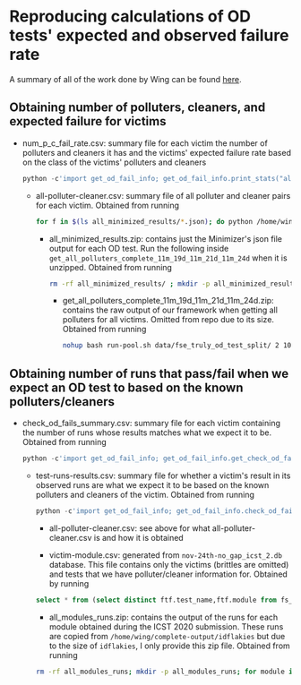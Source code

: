 # Reproducing calculations of OD tests' expected and observed failure rate
A summary of all of the work done by Wing can be found [here](https://docs.google.com/spreadsheets/d/1Vp_IBQ4iS_N09ttJ4L1aPkx5IwdX4-o1g5yEZaHr8Ck).

## Obtaining number of polluters, cleaners, and expected failure for victims
- num_p_c_fail_rate.csv: summary file for each victim the number of polluters and cleaners it has and the victims' expected failure rate based on the class of the victims' polluters and cleaners
  ```python
  python -c'import get_od_fail_info; get_od_fail_info.print_stats("all-polluter-cleaner.csv")' | sort -u > num_p_c_fail_rate.csv ; sed -i '1s/^/test_name,p_count,c_count,expected_fail\n/' num_p_c_fail_rate.csv
  ```

  - all-polluter-cleaner.csv: summary file of all polluter and cleaner pairs for each victim. Obtained from running
    ```bash
    for f in $(ls all_minimized_results/*.json); do python /home/winglam2/dt-fixing-tools/scripts/python-scripts/find_all_cleaners.py $f ; done  > all-polluter-cleaner.csv
    ```

    - all_minimized_results.zip: contains just the Minimizer's json file output for each OD test. Run the following inside `get_all_polluters_complete_11m_19d_11m_21d_11m_24d` when it is unzipped. Obtained from running
      ```bash
      rm -rf all_minimized_results/ ; mkdir -p all_minimized_results/ ; for f in $(find -name "*.json" | grep "minimized"); do cp $f all_minimized_results/ ; done
      ```

      - get_all_polluters_complete_11m_19d_11m_21d_11m_24d.zip: contains the raw output of our framework when getting all polluters for all victims. Omitted from repo due to its size. Obtained from running
        ```bash
        nohup bash run-pool.sh data/fse_truly_od_test_split/ 2 10000000 "run_minimizer_tool.sh" 8 "" 300 &
        ```
## Obtaining number of runs that pass/fail when we expect an OD test to based on the known polluters/cleaners

- check_od_fails_summary.csv: summary file for each victim containing the number of runs whose results matches what we expect it to be. Obtained from running

  ```python
  python -c'import get_od_fail_info; get_od_fail_info.get_check_od_fails_summary("test-runs-results.csv")' | sort -u > check_od_fails_summary.csv ; sed -i '1s/^/test_name,missing_dep_info,num_runs_with_v,num_runs_total,num_match,num_not_match\n/' check_od_fails_summary.csv
  ```
  - test-runs-results.csv: summary file for whether a victim's result in its observed runs are what we expect it to be based on the known polluters and cleaners of the victim. Obtained from running  

    ```python
    python -c'import get_od_fail_info; get_od_fail_info.check_od_fails("/home/wing/all-polluter-cleaner.csv", "/home/wing/complete_output/idflakies/all_modules_runs", "/home/wing/dt-fixing-tools/scripts/victim-module.csv")' | sort -u > test-runs-results.csv ; sed -i '1s/^/test_name,status,observed_result,expected_result,file_name\n/' test-runs-results.csv
    ```
    - all-polluter-cleaner.csv: see above for what all-polluter-cleaner.csv is and how it is obtained

    - victim-module.csv: generated from `nov-24th-no_gap_icst_2.db` database. This file contains only the victims (brittles are omitted) and tests that we have polluter/cleaner information for. Obtained by running 

    ```sql
    select * from (select distinct ftf.test_name,ftf.module from fs_subj_test_raw ftf where test_name in (select test_name from tests_with_polluter UNION ALL select * from tests_with_setter));
    ```
    - all_modules_runs.zip: contains the output of the runs for each module obtained during the ICST 2020 submission. These runs are copied from `/home/wing/complete-output/idflakies` but due to the size of `idflakies`, I only provide this zip file. Obtained from running
   
    ```bash
    rm -rf all_modules_runs; mkdir -p all_modules_runs; for module in $(cat /home/wing/dt-fixing-tools/scripts/victim-module.csv | cut -d, -f2 | uniq); do location=$(find -type d -name $module); echo -e "===$module\n  $location"; cp -r $location all_modules_runs/; done
    ```
